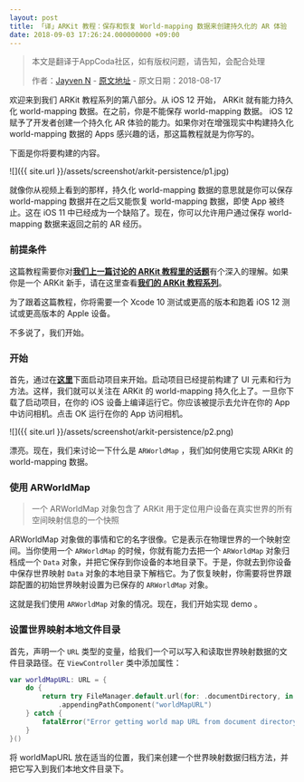 ```yaml
---
layout: post
title: 「译」ARKit 教程：保存和恢复 World-mapping 数据来创建持久化的 AR 体验
date: 2018-09-03 17:26:24.000000000 +09:00
---
```


> 本文是翻译于AppCoda社区，如有版权问题，请告知，会配合处理
>  
>  作者：[Jayven N](https://medium.com/@jayvenn)    -    [原文地址](https://www.appcoda.com/arkit-persistence/)    -    原文日期：2018-08-17


欢迎来到我们 ARKit 教程系列的第八部分。从 iOS 12 开始， ARKit 就有能力持久化 world-mapping 数据。在之前，你是不能保存 world-mapping 数据。 iOS 12 赋予了开发者创建一个持久化 AR 体验的能力。如果你对在增强现实中构建持久化 world-mapping 数据的 Apps 感兴趣的话，那这篇教程就是为你写的。

下面是你将要构建的内容。

![]({{  site.url  }}/assets/screenshot/arkit-persistence/p1.jpg)

就像你从视频上看到的那样，持久化 world-mapping 数据的意思就是你可以保存 world-mapping 数据并在之后又能恢复 world-mapping 数据，即使 App 被终止。这在 iOS 11 中已经成为一个缺陷了。现在，你可以允许用户通过保存 world-mapping 数据来返回之前的 AR 经历。

### 前提条件

这篇教程需要你对[**我们上一篇讨论的 ARKit 教程里的话题**](https://emptywalker.github.io/2018/09/arkit-image-recognition/)有个深入的理解。如果你是一个 ARKit 新手，请在这里查看[**我们的 ARKit 教程系列**](https://www.appcoda.com/tag/arkit/)。

为了跟着这篇教程，你将需要一个 Xcode 10 测试或更高的版本和跑着 iOS 12 测试或更高版本的 Apple 设备。

不多说了，我们开始。

### 开始
首先，通过在[**这里**](https://github.com/appcoda/ARKit-Persistence-Demo/raw/master/starter.zip)下面启动项目来开始。启动项目已经提前构建了 UI 元素和行为方法。这样，我们就可以关注在 ARKit 的 world-mapping 持久化上了。一旦你下载了启动项目，在你的 iOS 设备上编译运行它。你应该被提示去允许在你的 App 中访问相机。点击 OK 运行在你的 App 访问相机。

![]({{  site.url  }}/assets/screenshot/arkit-persistence/p2.png)

漂亮。现在，我们来讨论一下什么是 `ARWorldMap` ，我们如何使用它实现 ARKit 的world-mapping 数据。

### 使用 ARWorldMap
> 一个 ARWorldMap 对象包含了 ARKit 用于定位用户设备在真实世界的所有空间映射信息的一个快照
> 
 ARWorldMap 对象做的事情和它的名字很像。它是表示在物理世界的一个映射空间。当你使用一个 `ARWorldMap` 的时候，你就有能力去把一个 `ARWorldMap` 对象归档成一个 `Data` 对象，并把它保存到你设备的本地目录下。于是，你就去到你设备中保存世界映射 `Data` 对象的本地目录下解档它。为了恢复映射，你需要将世界跟踪配置的初始世界映射设置为已保存的 `ARWorldMap` 对象。
 
 这就是我们使用 `ARWorldMap` 对象的情况。现在，我们开始实现 demo 。
 
 ### 设置世界映射本地文件目录
 
 首先，声明一个 `URL` 类型的变量，给我们一个可以写入和读取世界映射数据的文件目录路径。在 `ViewController` 类中添加属性：
 
```swift
var worldMapURL: URL = {
    do {
        return try FileManager.default.url(for: .documentDirectory, in: .userDomainMask, appropriateFor: nil, create: true)
            .appendingPathComponent("worldMapURL")
    } catch {
        fatalError("Error getting world map URL from document directory.")
    }
}()
```
将 worldMapURL 放在适当的位置，我们来创建一个世界映射数据归档方法，并把它写入到我们本地文件目录下。